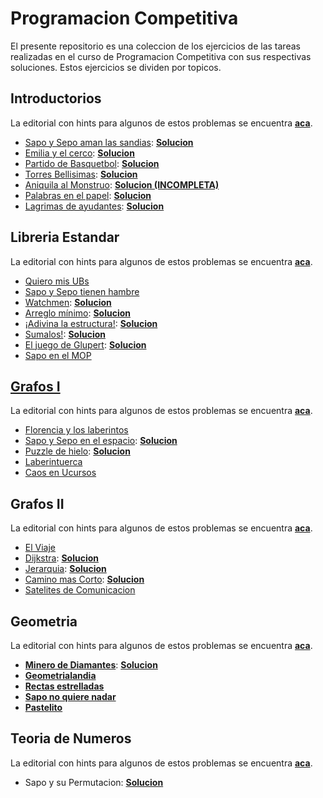 # Programacion Competitiva

El presente repositorio es una coleccion de los ejercicios de las tareas realizadas en el curso de Programacion Competitiva con sus respectivas soluciones. Estos ejercicios se dividen por topicos.

## Introductorios

La editorial con hints para algunos de estos problemas se encuentra [**aca**](/enunciados/facil/editorial.pdf).

* [Sapo y Sepo aman las sandias](./enunciados/introductorios/sapo_y_sepo.pdf): **[Solucion](./ejercicios/introductorios/sapo_y_sepo.cpp)**
* [Emilia y el cerco](/enunciados/introductorios/emilia_y_el_cerco.pdf): **[Solucion](./ejercicios/introductorios/emilia_y_el_cerro.cpp)**
* [Partido de Basquetbol](/enunciados/introductorios/partido_de_basquetbol.pdf): **[Solucion](./ejercicios/introductorios/partido_de_basquetbol.cpp)**
* [Torres Bellisimas](/enunciados/introductorios/torres_bellisimas.pdf): **[Solucion](./ejercicios/introductorios/torres_bellisimas.cpp)**
* [Aniquila al Monstruo](enunciados/introductorios/aniquila_al_mostruo.pdf): **[Solucion (INCOMPLETA)](./ejercicios/introductorios/aniquila_al_mostruo.cpp)**
* [Palabras en el papel](./enunciados/introductorios/palabras_en_papel.pdf): [**Solucion**](./ejercicios/introductorios/palabras_papel.cpp)
* [Lagrimas de ayudantes](./enunciados/introductorios/lagrimas_ayudantes.pdf): [**Solucion**](./ejercicios/introductorios/lagrimas_ayudantes.cpp)

## Libreria Estandar

La editorial con hints para algunos de estos problemas se encuentra [**aca**](/enunciados/libreria_estandar/editorial.pdf).

* [Quiero mis UBs](/enunciados/libreria_estandar/quiero_mis_ubs.pdf)
* [Sapo y Sepo tienen hambre](/enunciados/libreria_estandar/sapo_y_sepo_hambre.pdf)
* [Watchmen](/enunciados/libreria_estandar/watchmen.pdf): [**Solucion**](/ejercicios/libreria_estandar/watchmen.cpp)
* [Arreglo mínimo](/enunciados/libreria_estandar/arreglo_minimo.pdf): [**Solucion**](/ejercicios/libreria_estandar/arreglo_minimo.cpp)
* [¡Adivina la estructura!](/enunciados/libreria_estandar/adivina_estructura.pdf): [**Solucion**](/ejercicios/libreria_estandar/adivina_estructura.cpp)
* [Sumalos!](./enunciados/libreria_estandar/sumalos.pdf): [**Solucion**](./ejercicios/libreria_estandar/sumalo.cpp)
* [El juego de Glupert](./enunciados/libreria_estandar/juego_glupert.pdf): [**Solucion**](./ejercicios/libreria_estandar/gluper_game.cpp)
* [Sapo en el MOP](./enunciados/libreria_estandar/sapo_mop.pdf)

## [Grafos I](./catedras/02_grafos_I.md)

La editorial con hints para algunos de estos problemas se encuentra [**aca**](/enunciados/grafos_1/editorial.pdf).

* [Florencia y los laberintos](./enunciados/grafos_1/florencia_laberintos.pdf)
* [Sapo y Sepo en el espacio](./enunciados/grafos_1/sapo_sepo_espacio.pdf): [**Solucion**](./ejercicios/grafos_1/sapo_sepo_espacio.cpp)
* [Puzzle de hielo](./enunciados/grafos_1/puzzle_hielo.pdf): [**Solucion**](./ejercicios/grafos_1/puzzle_hielo.cpp)
* [Laberintuerca](./enunciados/grafos_1/laberintuerca.pdf)
* [Caos en Ucursos](./enunciados/grafos_1/caos_ucursos.pdf)

## Grafos II

La editorial con hints para algunos de estos problemas se encuentra [**aca**](/enunciados/grafos_2/Editorial_Tarea_3.pdf).

* [El Viaje](./enunciados/grafos_2/el_viaje.pdf)
* [Dijkstra](./enunciados/grafos_2/dijkstra.pdf): [**Solucion**](./ejercicios/grafos_2/dijkstra.cpp)
* [Jerarquia](./enunciados/grafos_2/jerarquia.pdf): [**Solucion**](./ejercicios/grafos_2/jerarquia.cpp)
* [Camino mas Corto](./enunciados/grafos_2/camino_mas_corto.pdf): [**Solucion**](./ejercicios/grafos_2/jerarquia.cpp)
* [Satelites de Comunicacion](./enunciados/grafos_2/satelites_comunicacion.pdf)

## Geometria

La editorial con hints para algunos de estos problemas se encuentra [**aca**](./enunciados/geometria/Editorial_Tarea_4.pdf).

* [**Minero de Diamantes**](./enunciados/geometria/minero_diamantes.pdf): [**Solucion**](./ejercicios/geometria/minero_diamantes.cpp)
* [**Geometrialandia**](./enunciados/geometria/geometrialandia.pdf)
* [**Rectas estrelladas**](./enunciados/geometria/rectas_estrelladas.pdf)
* [**Sapo no quiere nadar**](./enunciados/geometria/sapo_no_nadar.pdf)
* [**Pastelito**](./enunciados/geometria/pastelito.pdf)

## Teoria de Numeros

La editorial con hints para algunos de estos problemas se encuentra [**aca**](./enunciados/teoria_numeros/Editorial_Tarea_5.pdf).

* Sapo y su Permutacion: [**Solucion**](./ejercicios/teoria_numeros/sapo_permutacion.cpp)
